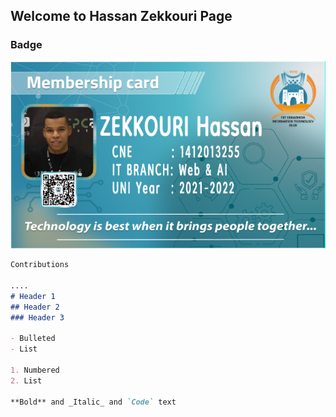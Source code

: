 ## Welcome to Hassan Zekkouri Page

### Badge
![Image](badges/hassanzekkouri.png)
```markdown
Contributions

....
# Header 1
## Header 2
### Header 3

- Bulleted
- List

1. Numbered
2. List

**Bold** and _Italic_ and `Code` text

```
